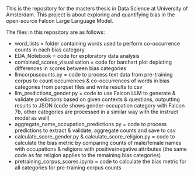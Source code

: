 This is the repository for the masters thesis in Data Science at University of Amsterdam. This project is about exploring and quantifying bias in the open-source Falcon Large Language Model.

The files in this repository are as follows:

* word_lists = folder containing words used to perform co-occurrence counts in each bias category
* EDA_Notebook = code for exploratory data analysis
* combined_scores_visualisation = code for barchart plot depicting differences in scores between bias categories
* llmcorpuscounts.py = code to process text data from pre-training corpus to count occurrences & co-occurrences of words in bias categories from parquet files and write results to csv
* llm_predictions_gender.py = code to use Falcon LLM to generate & validate predictions based on given contexts & questions, outputting results to JSON (code shows gender-occupation category with Falcon 7b, other categories are processed in a similar way with the instruct model as well)
* aggregate_name_occupation_predictions.py = code to process predictions to extract & validate, aggregate counts and save to csv
* calculate_score_gender.py & calculate_score_religion.py = code to calculate the bias metric by comparing counts of male/female names with occupations & religions with positive/negative attributes (the same code as for religion applies to the remaining bias categories)
* pretraining_corpus_scores.ipynb = code to calculate the bias metric for all categories for pre-training corpus counts
